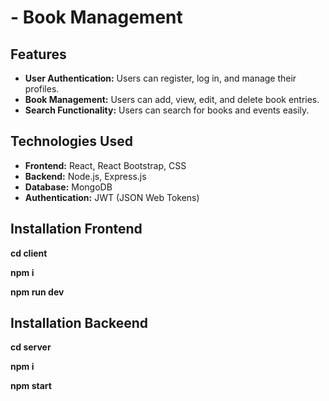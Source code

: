 # - Book Management 

## Features

- **User Authentication:** Users can register, log in, and manage their profiles.
- **Book Management:** Users can add, view, edit, and delete book entries.
- **Search Functionality:** Users can search for books and events easily.

## Technologies Used

- **Frontend:** React, React Bootstrap, CSS
- **Backend:** Node.js, Express.js
- **Database:** MongoDB
- **Authentication:** JWT (JSON Web Tokens)

## Installation Frontend

 **cd client** 
 
  **npm i** 
  
  **npm run dev** 

 ## Installation Backeend

 **cd server** 
 
  **npm i**
  
  **npm start** 


